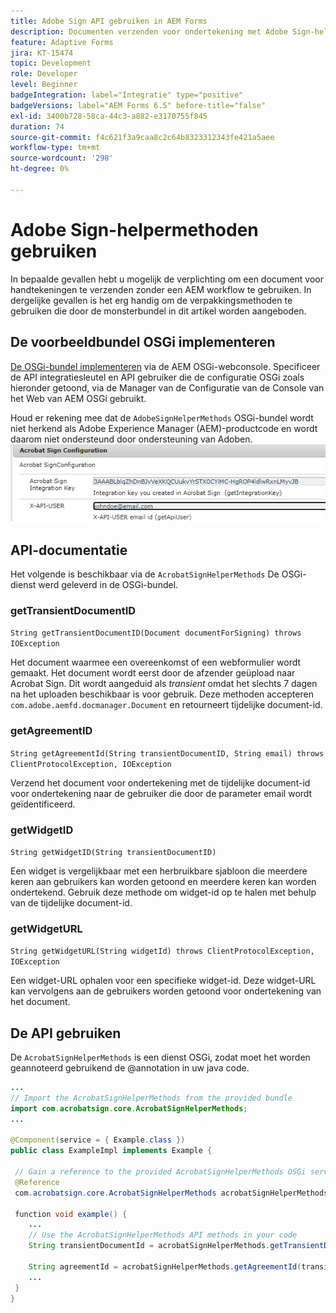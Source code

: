 ```yaml
---
title: Adobe Sign API gebruiken in AEM Forms
description: Documenten verzenden voor ondertekening met Adobe Sign-helpermethoden
feature: Adaptive Forms
jira: KT-15474
topic: Development
role: Developer
level: Beginner
badgeIntegration: label="Integratie" type="positive"
badgeVersions: label="AEM Forms 6.5" before-title="false"
exl-id: 3400b728-58ca-44c3-a882-e3170755f845
duration: 74
source-git-commit: f4c621f3a9caa8c2c64b8323312343fe421a5aee
workflow-type: tm+mt
source-wordcount: '298'
ht-degree: 0%

---
```


# Adobe Sign-helpermethoden gebruiken

In bepaalde gevallen hebt u mogelijk de verplichting om een document voor handtekeningen te verzenden zonder een AEM workflow te gebruiken. In dergelijke gevallen is het erg handig om de verpakkingsmethoden te gebruiken die door de monsterbundel in dit artikel worden aangeboden.

## De voorbeeldbundel OSGi implementeren

[De OSGi-bundel implementeren](assets/AdobeSignHelperMethods.core-1.0.0-SNAPSHOT.jar) via de AEM OSGi-webconsole. Specificeer de API integratiesleutel en API gebruiker die de configuratie OSGi zoals hieronder getoond, via de Manager van de Configuratie van de Console van het Web van AEM OSGi gebruikt.

 Houd er rekening mee dat de `AdobeSignHelperMethods` OSGi-bundel wordt niet herkend als Adobe Experience Manager (AEM)-productcode en wordt daarom niet ondersteund door ondersteuning van Adoben.
![sign-configuration](assets/sign-configuration.png)


## API-documentatie

Het volgende is beschikbaar via de `AcrobatSignHelperMethods` De OSGi-dienst werd geleverd in de OSGi-bundel.

### getTransientDocumentID

`String getTransientDocumentID(Document documentForSigning) throws IOException`


Het document waarmee een overeenkomst of een webformulier wordt gemaakt. Het document wordt eerst door de afzender geüpload naar Acrobat Sign. Dit wordt aangeduid als _transient_ omdat het slechts 7 dagen na het uploaden beschikbaar is voor gebruik. Deze methoden accepteren `com.adobe.aemfd.docmanager.Document` en retourneert tijdelijke document-id.

### getAgreementID

`String getAgreementId(String transientDocumentID, String email) throws ClientProtocolException, IOException`

Verzend het document voor ondertekening met de tijdelijke document-id voor ondertekening naar de gebruiker die door de parameter email wordt geïdentificeerd.

### getWidgetID

`String getWidgetID(String transientDocumentID)`

Een widget is vergelijkbaar met een herbruikbare sjabloon die meerdere keren aan gebruikers kan worden getoond en meerdere keren kan worden ondertekend. Gebruik deze methode om widget-id op te halen met behulp van de tijdelijke document-id.

### getWidgetURL

`String getWidgetURL(String widgetId) throws ClientProtocolException, IOException`

Een widget-URL ophalen voor een specifieke widget-id. Deze widget-URL kan vervolgens aan de gebruikers worden getoond voor ondertekening van het document.

## De API gebruiken

De `AcrobatSignHelperMethods` is een dienst OSGi, zodat moet het worden geannoteerd gebruikend de @annotation in uw java code.

```java
...
// Import the AcrobatSignHelperMethods from the provided bundle
import com.acrobatsign.core.AcrobatSignHelperMethods;
...

@Component(service = { Example.class })
public class ExampleImpl implements Example {

 // Gain a reference to the provided AcrobatSignHelperMethods OSGi service
 @Reference
 com.acrobatsign.core.AcrobatSignHelperMethods acrobatSignHelperMethods;

 function void example() { 
    ...
    // Use the AcrobatSignHelperMethods API methods in your code
    String transientDocumentId = acrobatSignHelperMethods.getTransientDocumentID(documentForSigning);

    String agreementId = acrobatSignHelperMethods.getAgreementId(transientDocumentID, "johndoe@example.com");
    ...
 }
}
```
